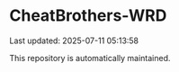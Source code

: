# CheatBrothers-WRD

Last updated: 2025-07-11 05:13:58

This repository is automatically maintained.
